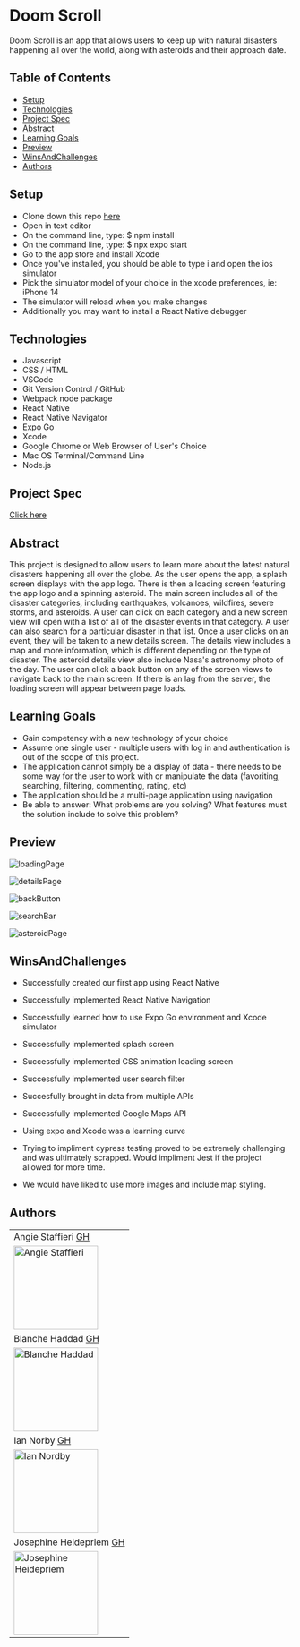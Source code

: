 # Doom Scroll 

Doom Scroll is an app that allows users to keep up with natural disasters happening all over the world, along with asteroids and their approach date. 

## Table of Contents

  - [Setup](#setup)
  - [Technologies](#technologies)
  - [Project Spec](#project-spec)
  - [Abstract](#abstract)
  - [Learning Goals](#learning-goals)
  - [Preview](#preview)
  - [WinsAndChallenges](#winsandchallenges)
  - [Authors](#Authors)

## Setup

- Clone down this repo [here](https://github.com/jheidepriem/doomScroll)
- Open in text editor
- On the command line, type: $ npm install
- On the command line, type: $ npx expo start
- Go to the app store and install Xcode
- Once you've installed, you should be able to type i and open the ios simulator
- Pick the simulator model of your choice in the xcode preferences, ie: iPhone 14
- The simulator will reload when you make changes
- Additionally you may want to install a React Native debugger

## Technologies
  - Javascript
  - CSS / HTML
  - VSCode
  - Git Version Control / GitHub
  - Webpack node package
  - React Native
  - React Native Navigator
  - Expo Go
  - Xcode
  - Google Chrome or Web Browser of User's Choice
  - Mac OS Terminal/Command Line
  - Node.js 
  
## Project Spec
[Click here](https://frontend.turing.edu/projects/module-3/stretch.html)


## Abstract 

This project is designed to allow users to learn more about the latest natural disasters happening all over the globe. As the user opens the app, a splash screen displays with the app logo. There is then a loading screen featuring the app logo and a spinning asteroid. The main screen includes all of the disaster categories, including earthquakes, volcanoes, wildfires, severe storms, and asteroids. A user can click on each category and a new screen view will open with a list of all of the disaster events in that category. A user can also search for a particular disaster in that list. Once a user clicks on an event, they will be taken to a new details screen. The details view includes a map and more information, which is different depending on the type of disaster. The asteroid details view also include Nasa's astronomy photo of the day. The user can click a back button on any of the screen views to navigate back to the main screen. If there is an lag from the server, the loading screen will appear between page loads. 

## Learning Goals

- Gain competency with a new technology of your choice
- Assume one single user - multiple users with log in and authentication is out of the scope of this project.
- The application cannot simply be a display of data - there needs to be some way for the user to work with or manipulate the   data (favoriting, searching, filtering, commenting, rating, etc)
- The application should be a multi-page application using navigation
- Be able to answer: What problems are you solving? What features must the solution include to solve this problem?

## Preview 
![loadingPage](https://user-images.githubusercontent.com/108428451/221428141-44f44fd0-48c7-471d-8cea-cc1d141730d3.gif)

![detailsPage](https://user-images.githubusercontent.com/108428451/221428145-c9d995a0-2765-4746-aa07-119a5a082573.gif)

![backButton](https://user-images.githubusercontent.com/108428451/221428150-08cab7b4-37c4-4072-afd5-2be341a4dc52.gif)

![searchBar](https://user-images.githubusercontent.com/108428451/221428159-916ec8f1-d1b4-4c69-8eec-902162f85ac4.gif)

![asteroidPage](https://user-images.githubusercontent.com/108428451/221428163-a672cde6-b223-41fe-926b-900b485efb98.gif)


## WinsAndChallenges

- Successfully created our first app using React Native
- Successfully implemented React Native Navigation
- Successfully learned how to use Expo Go environment and Xcode simulator
- Successfully implemented splash screen
- Successfully implemented CSS animation loading screen
- Successfully implemented user search filter
- Succesfully brought in data from multiple APIs
- Successfully implemented Google Maps API

- Using expo and Xcode was a learning curve
- Trying to impliment cypress testing proved to be extremely challenging and was ultimately scrapped. Would impliment Jest if the project allowed for more time.
- We would have liked to use more images and include map styling.  

## Authors

<table>
   <tr>
      <td> Angie Staffieri <a href="https://github.com/arstaffieri">GH</td>
    </tr>
<td><img src="https://avatars.githubusercontent.com/u/106895319?v=4" alt="Angie Staffieri"
 width="150" height="auto" /></td>
   
  <tr>
      <td> Blanche Haddad <a href="https://github.com/BHaddad1">GH</td>
    </tr>
 <td><img src="https://avatars.githubusercontent.com/u/113555577?v=4" alt="Blanche Haddad"
 width="150" height="auto" /></td>
  
  <tr>
      <td> Ian Norby <a href="https://github.com/nordbyi">GH</td>
    </tr>
 <td><img src="https://avatars.githubusercontent.com/u/82419988?v=4" alt="Ian Nordby"
 width="150" height="auto" /></td>
  
   <tr>
      <td> Josephine Heidepriem <a href="https://github.com/jheidepriem">GH</td>
    </tr>
<td><img src="https://avatars.githubusercontent.com/u/108428451?v=4" alt="Josephine Heidepriem"
 width="150" height="auto" /></td>
</table>
  











